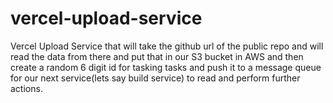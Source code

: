 # vercel-upload-service
Vercel Upload Service that will take the github url of the public repo and will read the data from there and put that in our S3 bucket in AWS and then create a random 6 digit id for tasking tasks and push it to a message queue for our next service(lets say build service) to read and perform further actions.
